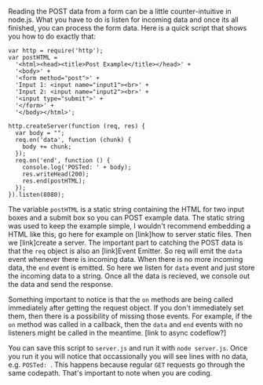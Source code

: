 Reading the POST data from a form can be a little counter-intuitive in node.js. What you have to do is listen for incoming data and once its all finished, you can process the form data. Here is a quick script that shows you how to do exactly that:

    var http = require('http');
    var postHTML = 
      '<html><head><title>Post Example</title></head>' +
      '<body>' +
      '<form method="post">' +
      'Input 1: <input name="input1"><br>' +
      'Input 2: <input name="input2"><br>' +
      '<input type="submit">' +
      '</form>' +
      '</body></html>';

    http.createServer(function (req, res) {
      var body = "";
      req.on('data', function (chunk) {
        body += chunk;
      });
      req.on('end', function () {
        console.log('POSTed: ' + body);
        res.writeHead(200);
        res.end(postHTML);
      });
    }).listen(8080);

The variable `postHTML` is a static string containing the HTML for two input boxes and a submit box so you can POST example data. The static string was used to keep the example simple, I wouldn't recommend embedding a HTML like this, go here for example on [link]how to server static files. Then we [link]create a server. The important part to catching the POST data is that the `req` object is also an [link]Event Emitter. So req will emit the `data` event whenever there is incoming data. When there is no more incoming data, the `end` event is emitted. So here we listen for `data` event and just store the incoming data to a string. Once all the data is recieved, we console out the data and send the response. 

Something important to notice is that the `on` methods are being called immediately after getting the request object. If you don't immediately set them, then there is a possibility of missing those events. For example, if the `on` method was called in a callback, then the `data` and `end` events with no listeners might be called in the meantime. [link to async codeflow?]

You can save this script to `server.js` and run it with `node server.js`. Once you run it you will notice that occassionally you will see lines with no data, e.g. `POSTed: `. This happens because regular `GET` requests go through the same codepath. That's important to note when you are coding.

